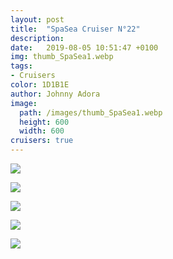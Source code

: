 ```yaml
---
layout: post
title:  "SpaSea Cruiser N°22"
description: 
date:   2019-08-05 10:51:47 +0100
img: thumb_SpaSea1.webp
tags: 
- Cruisers
color: 1D1B1E
author: Johnny Adora
image:
  path: /images/thumb_SpaSea1.webp
  height: 600
  width: 600
cruisers: true
---
```


![]({{site.baseurl}}/images/SpaSea1.webp)

![]({{site.baseurl}}/images/SpaSea2.webp)

![]({{site.baseurl}}/images/SpaSea3.webp)

![]({{site.baseurl}}/images/SpaSea4.webp)

![]({{site.baseurl}}/images/SpaSea5.webp)